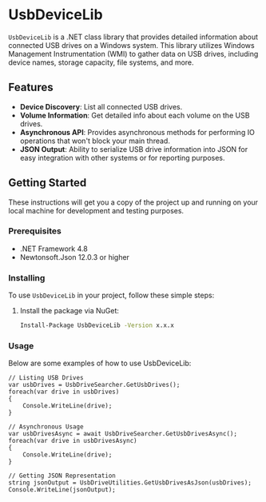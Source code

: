 # UsbDeviceLib

`UsbDeviceLib` is a .NET class library that provides detailed information about connected USB drives on a Windows system. This library utilizes Windows Management Instrumentation (WMI) to gather data on USB drives, including device names, storage capacity, file systems, and more.

## Features

- **Device Discovery**: List all connected USB drives.
- **Volume Information**: Get detailed info about each volume on the USB drives.
- **Asynchronous API**: Provides asynchronous methods for performing IO operations that won't block your main thread.
- **JSON Output**: Ability to serialize USB drive information into JSON for easy integration with other systems or for reporting purposes.

## Getting Started

These instructions will get you a copy of the project up and running on your local machine for development and testing purposes.

### Prerequisites

- .NET Framework 4.8
- Newtonsoft.Json 12.0.3 or higher

### Installing

To use `UsbDeviceLib` in your project, follow these simple steps:

1. Install the package via NuGet:

   ```bash
   Install-Package UsbDeviceLib -Version x.x.x

### Usage
Below are some examples of how to use UsbDeviceLib:
```
// Listing USB Drives
var usbDrives = UsbDriveSearcher.GetUsbDrives();
foreach(var drive in usbDrives)
{
    Console.WriteLine(drive);
}

// Asynchronous Usage
var usbDrivesAsync = await UsbDriveSearcher.GetUsbDrivesAsync();
foreach(var drive in usbDrivesAsync)
{
    Console.WriteLine(drive);
}

// Getting JSON Representation
string jsonOutput = UsbDriveUtilities.GetUsbDrivesAsJson(usbDrives);
Console.WriteLine(jsonOutput);


